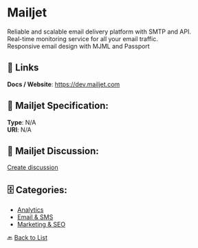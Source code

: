 # Mailjet


Reliable and scalable email delivery platform with SMTP and API.  
Real-time monitoring service for all your email traffic.  
Responsive email design with MJML and Passport

##  🔗 Links
**Docs / Website**: https://dev.mailjet.com

## 🧬 Mailjet Specification:
**Type**: N/A  
**URI**: N/A

## 💬 Mailjet Discussion:
[Create discussion](https://github.com/apis-list/apis-list/discussions/new)

## 🗄️ Categories:
- [Analytics](https://github.com/apis-list/apis-list#analytics-)
- [Email & SMS](https://github.com/apis-list/apis-list#email--sms-)
- [Marketing & SEO](https://github.com/apis-list/apis-list#marketing--seo-)




🔙 [Back to List](https://github.com/apis-list/apis-list)
